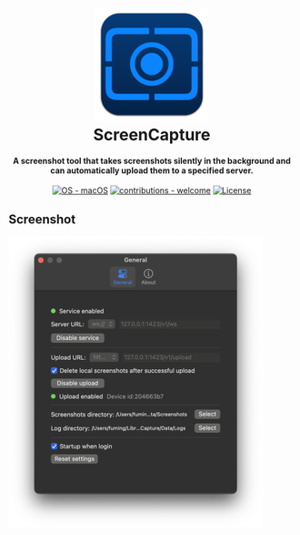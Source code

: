 

<h1 align="center">
  <br>
  <a href="https://github.com/Fu-XDU/ScreenCapture"><img src="https://github.com/Fu-XDU/ScreenCapture/blob/main/ScreenCapture/Assets.xcassets/AppIcon.appiconset/Icon1024.png?raw=true" alt="ScreenCapture" width="200"></a>
  <br>
ScreenCapture
  <br>
</h1>


<h4 align="center">A screenshot tool that takes screenshots silently in the background and can automatically upload them to a specified server</a>.</h4>

<p align="center">
<a href="https://www.apple.com/macos/" title="Go to Apple homepage"><img src="https://img.shields.io/badge/OS-macOS_13.0+-blue?logo=apple&logoColor=white" alt="OS - macOS"></a>
</a>
</a>
<a href="/CONTRIBUTING.md" title="Go to contributions doc"><img src="https://img.shields.io/badge/contributions-welcome-blue" alt="contributions - welcome"></a>
 <a href="#license"><img src="https://img.shields.io/badge/License-Apache%202.0-blue.svg" alt="License"></a>
</p>


## Screenshot

<img src="./Screenshot/Preferences.png" alt="Preferences" style="zoom:50%;" />